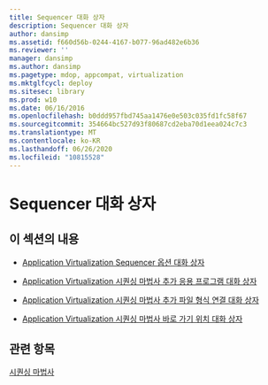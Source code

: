 ```yaml
---
title: Sequencer 대화 상자
description: Sequencer 대화 상자
author: dansimp
ms.assetid: f660d56b-0244-4167-b077-96ad482e6b36
ms.reviewer: ''
manager: dansimp
ms.author: dansimp
ms.pagetype: mdop, appcompat, virtualization
ms.mktglfcycl: deploy
ms.sitesec: library
ms.prod: w10
ms.date: 06/16/2016
ms.openlocfilehash: b0ddd957fbd745aa1476e0e503c035fd1fc58f67
ms.sourcegitcommit: 354664bc527d93f80687cd2eba70d1eea024c7c3
ms.translationtype: MT
ms.contentlocale: ko-KR
ms.lasthandoff: 06/26/2020
ms.locfileid: "10815528"
---
```

# Sequencer 대화 상자


## 이 섹션의 내용


-   [Application Virtualization Sequencer 옵션 대화 상자](application-virtualization-sequencer-options-dialog-box.md)

-   [Application Virtualization 시퀀싱 마법사 추가 응용 프로그램 대화 상자](application-virtualization-sequencing-wizard-add-application-dialog-box.md)

-   [Application Virtualization 시퀀싱 마법사 추가 파일 형식 연결 대화 상자](application-virtualization-sequencing-wizard-add-file-type-association-dialog-box.md)

-   [Application Virtualization 시퀀싱 마법사 바로 가기 위치 대화 상자](application-virtualization-sequencing-wizard-shortcut-locations-dialog-box.md)

## 관련 항목


[시퀀싱 마법사](sequencing-wizard.md)

 

 





